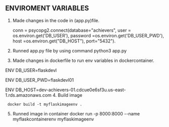 ## ENVIROMENT VARIABLES
1. Made changes in the code in (app.py)file.

     conn = psycopg2.connect(database="achievers",
user = os.environ.get('DB_USER'),
password =os.environ.get('DB_USER_PWD'),
host =os.environ.get("DB_HOST"),
port="5432").
2. Runned app.py file by using command
     python3 app.py
3. Made changes in dockerfile to run env variables in dockercontainer.
      
 ENV DB_USER=flaskdevl

ENV DB_USER_PWD=flaskdevl01

ENV DB_HOST=dev-achievers-01.cdcue0e6sf3u.us-east-1.rds.amazonaws.com
4. Build  image 

     docker build -t myflaskimageenv .
5. Runned image in container 
  docker run -p 8000:8000 --name myflaskcontainerenv myflaskimageenv

